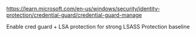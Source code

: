 https://learn.microsoft.com/en-us/windows/security/identity-protection/credential-guard/credential-guard-manage  


Enable cred guard + LSA protection for strong LSASS Protection baseline  
